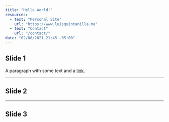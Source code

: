 ```yaml
---
title: "Hello World!"
resources: 
  - text: "Personal Site"
    url: "https://www.luisquintanilla.me"
  - text: "Contact"
    url: "/contact/"
date: "02/08/2021 21:45 -05:00"
---
```


## Slide 1

A paragraph with some text and a [link](https://www.luisquintanilla.me).

---

## Slide 2

---

## Slide 3
